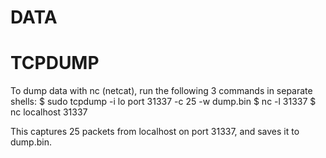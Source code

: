 DATA
====

TCPDUMP
=======
To dump data with nc (netcat), run the following 3 commands in separate shells:
$ sudo tcpdump -i lo  port 31337 -c 25 -w dump.bin
$ nc -l 31337
$ nc localhost 31337

This captures 25 packets from localhost on port 31337, and saves it to dump.bin.
